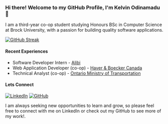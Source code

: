 ### Hi there! Welcome to my GitHub Profile, I'm Kelvin Odinamadu 👋

<!--<img src="https://user-images.githubusercontent.com/55924606/223874499-9e228579-7eea-4a98-b99e-9061014493d3.png" width="10000"/>-->


I am a third-year co-op student studying Honours BSc in Computer Science at Brock University, with a passion for building quality software applications.

[![GitHub Streak](https://github-readme-streak-stats.herokuapp.com?user=Kelvin229&theme=highcontrast)](https://github.com/Kelvin229)

<!--   dark, radical, merko, gruvbox, tokyonight, onedark, cobalt, synthwave, highcontrast, dracula -->

#### Recent Experiences
* Software Developer Intern - [Alibi](https://www.linkedin.com/company/pedicelapp/about/)
* Web Application Developer (co-op) - [Haver & Boecker Canada](https://www.haverboecker.com/en/)
* Technical Analyst (co-op) - [Ontario Ministry of Transportation](https://www.ontario.ca/page/government-ontario)

#### Lets Connect
[![LinkedIn](https://img.shields.io/badge/LinkedIn--_.svg?style=social&logo=linkedin&link=<https://www.linkedin.com/in/kelvin-odi/>)](https://www.linkedin.com/in/kelvin-odi/)
[![GitHub](https://img.shields.io/badge/GitHub--_.svg?style=social&logo=github&link=<https://github.com/Kelvin229>)](https://github.com/Kelvin229)
<!--
[![youtube](https://img.shields.io/badge/YouTube--_.svg?style=social&logo=youtube&link=<[https://github.com/Kelvin229](https://www.youtube.com/channel/UCYlxpbz8N8Tg6P_neWpks2w)>)](https://www.youtube.com/channel/UCYlxpbz8N8Tg6P_neWpks2w)
-->

I am always seeking new opportunities to learn and grow, so please feel free to connect with me on LinkedIn or check out my GitHub to see more of my work!.

